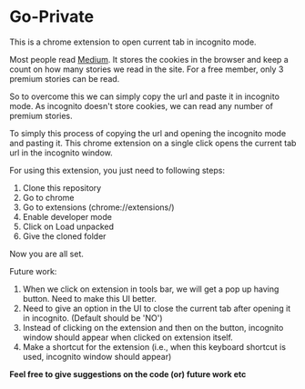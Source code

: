 # Go-Private
This is a chrome extension to open current tab in incognito mode.

Most people read [Medium](https://medium.com). It stores the cookies in the browser and keep a count on how many stories we read in the site. For a free member, only 3 premium stories can be read. 

So to overcome this we can simply copy the url and paste it in incognito mode. As incognito doesn't store cookies, we can read any number of premium stories.

To simply this process of copying the url and opening the incognito mode and pasting it. This chrome extension on a single click opens the current tab url in the incognito window.

For using this extension, you just need to following steps:
1. Clone this repository
2. Go to chrome
3. Go to extensions (chrome://extensions/)
4. Enable developer mode
5. Click on Load unpacked
6. Give the cloned folder

Now you are all set.

Future work:
1. When we click on extension in tools bar, we will get a pop up having button. Need to make this UI better.
2. Need to give an option in the UI to close the current tab after opening it in incognito. (Default should be 'NO')
3. Instead of clicking on the extension and then on the button, incognito window should appear when clicked on extension itself.
4. Make a shortcut for the extension (i.e., when this keyboard shortcut is used, incognito window should appear)


**Feel free to give suggestions on the code (or) future work etc**


